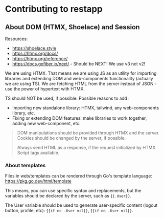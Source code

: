 # Contributing to restapp

## About DOM (HTMX, Shoelace) and Session

Resources:

- <https://shoelace.style>
- <https://htmx.org/docs/>
- <https://htmx.org/reference/>
- <https://docs.gofiber.io/next/> - Should be NEXT! We use v3 not v2!

We are using HTMX. That means we are using JS as an utility for importing
libraries and extending DOM and web-components functionality (actually we are
using TS). We are fetching HTML from the server instead of JSON - use the power
of hypertext with HTMX.

TS should NOT be used, if possible. Possible reasons to add :

- Importing new standalone library: HTMX, tailwind, any web-components library,
  etc.
- Fixing or extending DOM features: make libraries to work together, adding new
  web-component, etc.

> DOM manipulations should be provided through HTMX and the server. Cookies
> should be changed by the server, if possible.
>
> Always send HTML as a response, if the request initialized by HTMX. Script
> tags available.

### About templates

Files in web/templates can be rendered through Go's template language:
<https://pkg.go.dev/html/template>

This means, you can use specific syntax and replacements, but the variables
should be declared by the server, such as `{{.User}}`.

The User variable should be used to generate user-specific content (logout
button, profile, etc): `{{if ne .User nil}}`, `{{if eq .User nil}}`.
